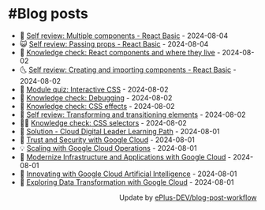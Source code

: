 # #Blog posts
<!-- BLOG-POST-LIST:START -->
- 🧰 [Self review: Multiple components - React Basic](https://eplus.dev/self-review-multiple-components-react-basic) - 2024-08-04
- 😺 [Self review: Passing props - React Basic](https://eplus.dev/self-review-passing-props-react-basic) - 2024-08-04
- 🗽 [Knowledge check: React components and where they live](https://eplus.dev/knowledge-check-react-components-and-where-they-live) - 2024-08-02
- 🌜 [Self review: Creating and importing components - React Basic](https://eplus.dev/self-review-creating-and-importing-components-react-basic) - 2024-08-02
- 📝 [Module quiz: Interactive CSS](https://eplus.dev/module-quiz-interactive-css) - 2024-08-02
- 🚀 [Knowledge check: Debugging](https://eplus.dev/knowledge-check-debugging) - 2024-08-02
- 💼 [Knowledge check: CSS effects](https://eplus.dev/knowledge-check-css-effects) - 2024-08-02
- 🦣 [Self review: Transforming and transitioning elements](https://eplus.dev/self-review-transforming-and-transitioning-elements) - 2024-08-02
- 👨‍🏫 [Knowledge check: CSS selectors](https://eplus.dev/knowledge-check-css-selectors) - 2024-08-02
- 🔭 [Solution - Cloud Digital Leader Learning Path](https://eplus.dev/solution-cloud-digital-leader-learning-path) - 2024-08-01
- 🤡 [Trust and Security with Google Cloud](https://eplus.dev/trust-and-security-with-google-cloud) - 2024-08-01
- 💡 [Scaling with Google Cloud Operations](https://eplus.dev/scaling-with-google-cloud-operations) - 2024-08-01
- 🦣 [Modernize Infrastructure and Applications with Google Cloud](https://eplus.dev/modernize-infrastructure-and-applications-with-google-cloud) - 2024-08-01
- 💪 [Innovating with Google Cloud Artificial Intelligence](https://eplus.dev/innovating-with-google-cloud-artificial-intelligence) - 2024-08-01
- 🤡 [Exploring Data Transformation with Google Cloud](https://eplus.dev/exploring-data-transformation-with-google-cloud) - 2024-08-01<!-- BLOG-POST-LIST:END -->
<div align="right">
  Update by <a target="_blank"
    href="https://github.com/ePlus-DEV/blog-post-workflow">ePlus-DEV/blog-post-workflow</a>
</div>
